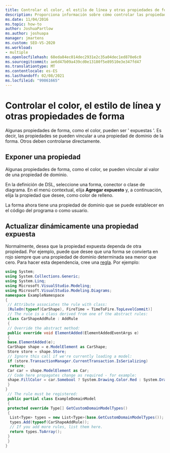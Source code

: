 ```yaml
---
title: Controlar el color, el estilo de línea y otras propiedades de forma
description: Proporciona información sobre cómo controlar las propiedades de la forma, como el color y el estilo de línea.
ms.date: 11/04/2016
ms.topic: how-to
author: JoshuaPartlow
ms.author: joshuapa
manager: jmartens
ms.custom: SEO-VS-2020
ms.workload:
- multiple
ms.openlocfilehash: 68eda84ec014dec2931e2c35a04dec1ed878e6c0
ms.sourcegitcommit: ae6d47b09a439cd0e13180f5e89510e3e347fd47
ms.translationtype: MT
ms.contentlocale: es-ES
ms.lasthandoff: 02/08/2021
ms.locfileid: "99861665"
---
```

# <a name="controlling-color-line-style-and-other-shape-properties"></a>Controlar el color, el estilo de línea y otras propiedades de forma

Algunas propiedades de forma, como el color, pueden ser ' expuestas '. Es decir, las propiedades se pueden vincular a una propiedad de dominio de la forma. Otros deben controlarse directamente.

## <a name="exposing-a-property"></a>Exponer una propiedad
 Algunas propiedades de forma, como el color, se pueden vincular al valor de una propiedad de dominio.

 En la definición de DSL, seleccione una forma, conector o clase de diagrama. En el menú contextual, elija **Agregar expuesto** y, a continuación, elija la propiedad que desee, como color de relleno.

 La forma ahora tiene una propiedad de dominio que se puede establecer en el código del programa o como usuario.

## <a name="dynamically-updating-an-exposed-property"></a>Actualizar dinámicamente una propiedad expuesta
 Normalmente, desea que la propiedad expuesta dependa de otra propiedad. Por ejemplo, puede que desee que una forma se convierta en rojo siempre que una propiedad de dominio determinada sea menor que cero. Para hacer esta dependencia, cree una [regla](../modeling/rules-propagate-changes-within-the-model.md). Por ejemplo:

```csharp
using System;
using System.Collections.Generic;
using System.Linq;
using Microsoft.VisualStudio.Modeling;
using Microsoft.VisualStudio.Modeling.Diagrams;
namespace ExampleNamespace
{
 // Attribute associates the rule with class:
 [RuleOn(typeof(CarShape), FireTime = TimeToFire.TopLevelCommit)]
 // The rule is a class derived from one of the abstract rules:
 class CarShapeAddRule : AddRule
 {
 // Override the abstract method:
 public override void ElementAdded(ElementAddedEventArgs e)
 {
 base.ElementAdded(e);
 CarShape shape = e.ModelElement as CarShape;
 Store store = shape.Store;
 // Ignore this call if we're currently loading a model:
 if (store.TransactionManager.CurrentTransaction.IsSerializing)
  return;
 Car car = shape.ModelElement as Car;
 // Code here propagates change as required - for example:
 shape.FillColor = car.Somebool ? System.Drawing.Color.Red : System.Drawing.Color.Green;
 }
}
 // The rule must be registered:
 public partial class ExampleDomainModel
 {
 protected override Type[] GetCustomDomainModelTypes()
 {
  List<Type> types = new List<Type>(base.GetCustomDomainModelTypes());
  types.Add(typeof(CarShapeAddRule));
  // If you add more rules, list them here.
  return types.ToArray();
 }
 }
}
```